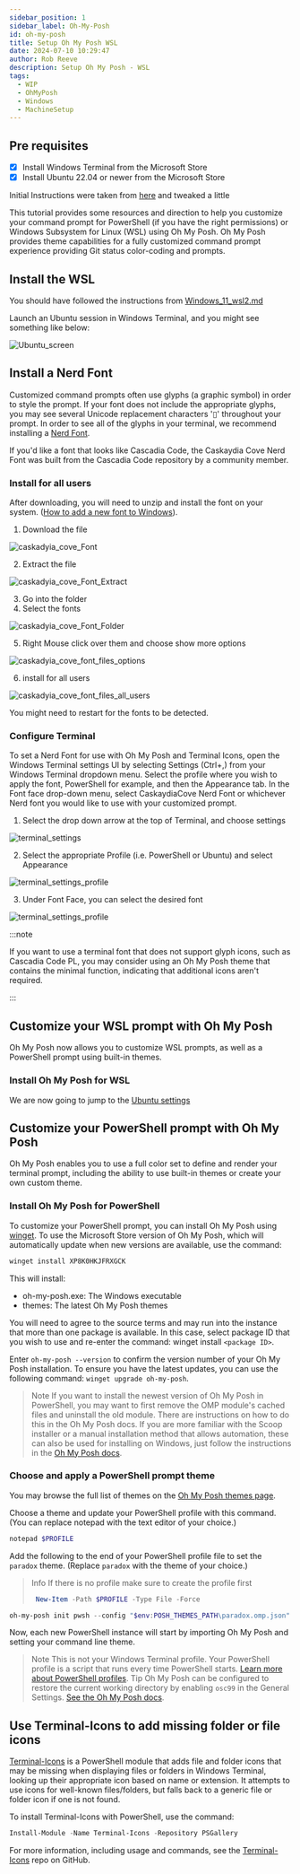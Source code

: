 ```yaml
---  
sidebar_position: 1  
sidebar_label: Oh-My-Posh
id: oh-my-posh
title: Setup Oh My Posh WSL
date: 2024-07-10 10:29:47
author: Rob Reeve
description: Setup Oh My Posh - WSL
tags: 
  - WIP
  - OhMyPosh
  - Windows
  - MachineSetup
---  
```


<!-- GNU GENERAL PUBLIC LICENSE: Copyright © 2024 LexTego--> 

## Pre requisites

- [x] Install Windows Terminal from the Microsoft Store
- [x] Install Ubuntu 22.04 or newer from the Microsoft Store

Initial Instructions were taken from [here](https://learn.microsoft.com/en-us/windows/terminal/tutorials/custom-prompt-setup) and tweaked a little

This tutorial provides some resources and direction to help you customize your command prompt for PowerShell (if you have the right permissions) or Windows Subsystem for Linux (WSL) using Oh My Posh. Oh My Posh provides theme capabilities for a fully customized command prompt experience providing Git status color-coding and prompts.

## Install the WSL

You should have followed the instructions from [Windows_11_wsl2.md](01_windows_11_wsl2.md)

Launch an Ubuntu session in Windows Terminal, and you might see something like below:

![Ubuntu_screen](images/terminal_ubuntu_default_screen.png)

## Install a Nerd Font

Customized command prompts often use glyphs (a graphic symbol) in order to style the prompt. If your font does not include the appropriate glyphs, you may see several Unicode replacement characters '▯' throughout your prompt. In order to see all of the glyphs in your terminal, we recommend installing a [Nerd Font](https://www.nerdfonts.com/font-downloads).

If you'd like a font that looks like Cascadia Code, the Caskaydia Cove Nerd Font was built from the Cascadia Code repository by a community member.

### Install for all users

After downloading, you will need to unzip and install the font on your system. ([How to add a new font to Windows](https://support.microsoft.com/en-us/office/add-a-font-b7c5f17c-4426-4b53-967f-455339c564c1)).

1. Download the file  

![caskadyia_cove_Font](images/terminal_caskadyia_cove_font.png)  

2. Extract the file  

![caskadyia_cove_Font_Extract](images/terminal_caskadyia_cove_font_01_extract.png)  

3. Go into the folder  
4. Select the fonts  

![caskadyia_cove_Font_Folder](images/terminal_caskadyia_cove_font_02_folder.png)  

5. Right Mouse click over them and choose show more options  

![caskadyia_cove_font_files_options](images/terminal_caskadyia_cove_font_03_options.png)  

6. install for all users  

![caskadyia_cove_font_files_all_users](images/terminal_caskadyia_cove_font_04_all_users.png)  

You might need to restart for the fonts to be detected.

### Configure Terminal

To set a Nerd Font for use with Oh My Posh and Terminal Icons, open the Windows Terminal settings UI by selecting Settings (Ctrl+,) from your Windows Terminal dropdown menu. Select the profile where you wish to apply the font, PowerShell for example, and then the Appearance tab. In the Font face drop-down menu, select CaskaydiaCove Nerd Font or whichever Nerd font you would like to use with your customized prompt.

1. Select the drop down arrow at the top of Terminal, and choose settings  

![terminal_settings](images/terminal_settings.png)

2. Select the appropriate Profile (i.e. PowerShell or Ubuntu) and select Appearance  

![terminal_settings_profile](images/terminal_settings_profile.png)

3. Under Font Face, you can select the desired font  

![terminal_settings_profile](images/terminal_settings_profile_font.png)

:::note

If you want to use a terminal font that does not support glyph icons, such as Cascadia Code PL, you may consider using an Oh My Posh theme that contains the minimal function, indicating that additional icons aren't required.

:::

## Customize your WSL prompt with Oh My Posh

Oh My Posh now allows you to customize WSL prompts, as well as a PowerShell prompt using built-in themes.

### Install Oh My Posh for WSL

We are now going to jump to the [Ubuntu settings](../ubuntu/01_server_setup/03_oh_my_posh.md)

## Customize your PowerShell prompt with Oh My Posh

Oh My Posh enables you to use a full color set to define and render your terminal prompt, including the ability to use built-in themes or create your own custom theme.

### Install Oh My Posh for PowerShell

To customize your PowerShell prompt, you can install Oh My Posh using [winget](https://learn.microsoft.com/en-us/windows/package-manager/winget). To use the Microsoft Store version of Oh My Posh, which will automatically update when new versions are available, use the command:

```PowerShell
winget install XP8K0HKJFRXGCK
```

This will install:

- oh-my-posh.exe: The Windows executable
- themes: The latest Oh My Posh themes

You will need to agree to the source terms and may run into the instance that more than one package is available. In this case, select package ID that you wish to use and re-enter the command: winget install `<package ID>`.

Enter `oh-my-posh --version` to confirm the version number of your Oh My Posh installation. To ensure you have the latest updates, you can use the following command: `winget upgrade oh-my-posh`.

> Note
> If you want to install the newest version of Oh My Posh in PowerShell, you may want to first remove the OMP module's cached files and uninstall the old module. There are instructions on how to do this in the Oh My Posh docs. If you are more familiar with the Scoop installer or a manual installation method that allows automation, these can also be used for installing on Windows, just follow the instructions in the [Oh My Posh docs](https://ohmyposh.dev/docs/installation/windows).

### Choose and apply a PowerShell prompt theme

You may browse the full list of themes on the [Oh My Posh themes page](https://ohmyposh.dev/docs/themes).

Choose a theme and update your PowerShell profile with this command. (You can replace notepad with the text editor of your choice.)

```PowerShell
notepad $PROFILE
```

Add the following to the end of your PowerShell profile file to set the `paradox` theme. (Replace `paradox` with the theme of your choice.)

> Info
> If there is no profile make sure to create the profile first
>
> ```Powershell
>  New-Item -Path $PROFILE -Type File -Force
> ```

```PowerShell
oh-my-posh init pwsh --config "$env:POSH_THEMES_PATH\paradox.omp.json" | Invoke-Expression
```

Now, each new PowerShell instance will start by importing Oh My Posh and setting your command line theme.

> Note
> This is not your Windows Terminal profile. Your PowerShell profile is a script that runs every time PowerShell starts. [Learn more about PowerShell profiles](https://learn.microsoft.com/en-us/powershell/module/microsoft.powershell.core/about/about_profiles).
> Tip
> Oh My Posh can be configured to restore the current working directory by enabling `osc99` in the General Settings. [See the Oh My Posh docs](https://ohmyposh.dev/docs/configuration/overview#general-settings).

## Use Terminal-Icons to add missing folder or file icons

[Terminal-Icons](https://github.com/devblackops/Terminal-Icons) is a PowerShell module that adds file and folder icons that may be missing when displaying files or folders in Windows Terminal, looking up their appropriate icon based on name or extension. It attempts to use icons for well-known files/folders, but falls back to a generic file or folder icon if one is not found.

To install Terminal-Icons with PowerShell, use the command:

```PowerShell
Install-Module -Name Terminal-Icons -Repository PSGallery
```

For more information, including usage and commands, see the [Terminal-Icons](https://github.com/devblackops/Terminal-Icons) repo on GitHub.
